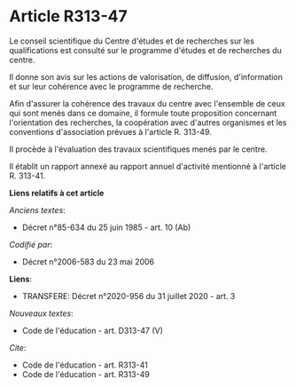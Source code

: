 # Article R313-47

Le conseil scientifique du Centre d'études et de recherches sur les qualifications est consulté sur le programme d'études et
de recherches du centre. 

Il donne son avis sur les actions de valorisation, de diffusion, d'information et sur leur cohérence avec le programme de
recherche. 

Afin d'assurer la cohérence des travaux du centre avec l'ensemble de ceux qui sont menés dans ce domaine, il formule toute
proposition concernant l'orientation des recherches, la coopération avec d'autres organismes et les conventions d'association
prévues à l'article R. 313-49. 

Il procède à l'évaluation des travaux scientifiques menés par le centre. 

Il établit un rapport annexé au rapport annuel d'activité mentionné à l'article R. 313-41.

**Liens relatifs à cet article**

_Anciens textes_:

  - Décret n°85-634 du 25 juin 1985 - art. 10 (Ab)

_Codifié par_:

  - Décret n°2006-583 du 23 mai 2006

**Liens**:

  - TRANSFERE: Décret n°2020-956 du 31 juillet 2020 - art. 3

_Nouveaux textes_:

  - Code de l'éducation - art. D313-47 (V)

_Cite_:

  - Code de l'éducation - art. R313-41
  - Code de l'éducation - art. R313-49
